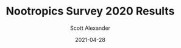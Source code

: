 ---
layout: podcast
title: "Nootropics Survey 2020 Results"
author: Scott Alexander
description: https://astralcodexten.substack.com/p/nootropics-survey-2020-results
date: 2021-04-28
length: 2686002
duration: 671
guid: nootropics-survey-2020-results
---